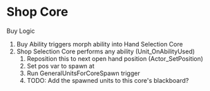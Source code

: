 # Shop Core

Buy Logic
1. Buy Ability triggers morph ability into Hand Selection Core
2. Shop Selection Core performs any ability (Unit_OnAbilityUsed)
    1. Reposition this to next open hand position (Actor_SetPosition)
    2. Set pos var to spawn at
    3. Run GeneralUnitsForCoreSpawn trigger
    4. TODO: Add the spawned units to this core's blackboard?
